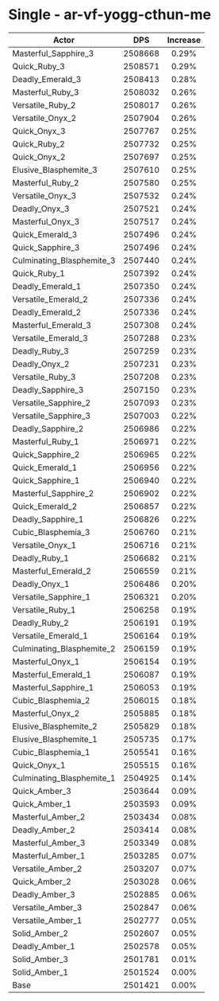 # Single - ar-vf-yogg-cthun-me
| Actor | DPS | Increase |
|---|:---:|:---:|
|Masterful_Sapphire_3|2508668|0.29%|
|Quick_Ruby_3|2508571|0.29%|
|Deadly_Emerald_3|2508413|0.28%|
|Masterful_Ruby_3|2508032|0.26%|
|Versatile_Ruby_2|2508017|0.26%|
|Versatile_Onyx_2|2507904|0.26%|
|Quick_Onyx_3|2507767|0.25%|
|Quick_Ruby_2|2507732|0.25%|
|Quick_Onyx_2|2507697|0.25%|
|Elusive_Blasphemite_3|2507610|0.25%|
|Masterful_Ruby_2|2507580|0.25%|
|Versatile_Onyx_3|2507532|0.24%|
|Deadly_Onyx_3|2507521|0.24%|
|Masterful_Onyx_3|2507517|0.24%|
|Quick_Emerald_3|2507496|0.24%|
|Quick_Sapphire_3|2507496|0.24%|
|Culminating_Blasphemite_3|2507440|0.24%|
|Quick_Ruby_1|2507392|0.24%|
|Deadly_Emerald_1|2507350|0.24%|
|Versatile_Emerald_2|2507336|0.24%|
|Deadly_Emerald_2|2507336|0.24%|
|Masterful_Emerald_3|2507308|0.24%|
|Versatile_Emerald_3|2507288|0.23%|
|Deadly_Ruby_3|2507259|0.23%|
|Deadly_Onyx_2|2507231|0.23%|
|Versatile_Ruby_3|2507208|0.23%|
|Deadly_Sapphire_3|2507150|0.23%|
|Versatile_Sapphire_2|2507093|0.23%|
|Versatile_Sapphire_3|2507003|0.22%|
|Deadly_Sapphire_2|2506986|0.22%|
|Masterful_Ruby_1|2506971|0.22%|
|Quick_Sapphire_2|2506965|0.22%|
|Quick_Emerald_1|2506956|0.22%|
|Quick_Sapphire_1|2506940|0.22%|
|Masterful_Sapphire_2|2506902|0.22%|
|Quick_Emerald_2|2506857|0.22%|
|Deadly_Sapphire_1|2506826|0.22%|
|Cubic_Blasphemia_3|2506760|0.21%|
|Versatile_Onyx_1|2506716|0.21%|
|Deadly_Ruby_1|2506682|0.21%|
|Masterful_Emerald_2|2506559|0.21%|
|Deadly_Onyx_1|2506486|0.20%|
|Versatile_Sapphire_1|2506321|0.20%|
|Versatile_Ruby_1|2506258|0.19%|
|Deadly_Ruby_2|2506191|0.19%|
|Versatile_Emerald_1|2506164|0.19%|
|Culminating_Blasphemite_2|2506159|0.19%|
|Masterful_Onyx_1|2506154|0.19%|
|Masterful_Emerald_1|2506087|0.19%|
|Masterful_Sapphire_1|2506053|0.19%|
|Cubic_Blasphemia_2|2506015|0.18%|
|Masterful_Onyx_2|2505885|0.18%|
|Elusive_Blasphemite_2|2505829|0.18%|
|Elusive_Blasphemite_1|2505735|0.17%|
|Cubic_Blasphemia_1|2505541|0.16%|
|Quick_Onyx_1|2505515|0.16%|
|Culminating_Blasphemite_1|2504925|0.14%|
|Quick_Amber_3|2503644|0.09%|
|Quick_Amber_1|2503593|0.09%|
|Masterful_Amber_2|2503434|0.08%|
|Deadly_Amber_2|2503414|0.08%|
|Masterful_Amber_3|2503349|0.08%|
|Masterful_Amber_1|2503285|0.07%|
|Versatile_Amber_2|2503207|0.07%|
|Quick_Amber_2|2503028|0.06%|
|Deadly_Amber_3|2502885|0.06%|
|Versatile_Amber_3|2502847|0.06%|
|Versatile_Amber_1|2502777|0.05%|
|Solid_Amber_2|2502607|0.05%|
|Deadly_Amber_1|2502578|0.05%|
|Solid_Amber_3|2501781|0.01%|
|Solid_Amber_1|2501524|0.00%|
|Base|2501421|0.00%|
